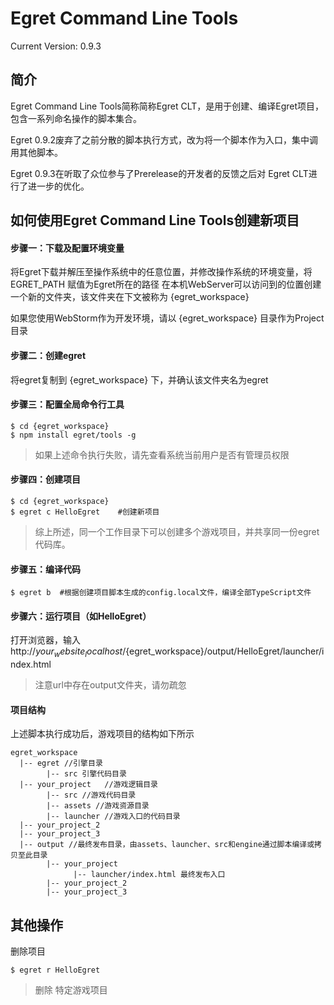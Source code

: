 Egret Command Line Tools
================================================
Current Version: 0.9.3



简介
-------------------

Egret Command Line Tools简称简称Egret CLT，是用于创建、编译Egret项目，包含一系列命名操作的脚本集合。

Egret 0.9.2废弃了之前分散的脚本执行方式，改为将一个脚本作为入口，集中调用其他脚本。

Egret 0.9.3在听取了众位参与了Prerelease的开发者的反馈之后对 Egret CLT进行了进一步的优化。



如何使用Egret Command Line Tools创建新项目
------------------------

#### 步骤一：下载及配置环境变量
将Egret下载并解压至操作系统中的任意位置，并修改操作系统的环境变量，将 EGRET_PATH 赋值为Egret所在的路径
在本机WebServer可以访问到的位置创建一个新的文件夹，该文件夹在下文被称为 {egret_workspace}

如果您使用WebStorm作为开发环境，请以 {egret_workspace} 目录作为Project目录

#### 步骤二：创建egret
将egret复制到 {egret_workspace} 下，并确认该文件夹名为egret

#### 步骤三：配置全局命令行工具
```
$ cd {egret_workspace}
$ npm install egret/tools -g
```

> 如果上述命令执行失败，请先查看系统当前用户是否有管理员权限

#### 步骤四：创建项目
```
$ cd {egret_workspace} 
$ egret c HelloEgret    #创建新项目
```
> 综上所述，同一个工作目录下可以创建多个游戏项目，并共享同一份egret代码库。

#### 步骤五：编译代码
```
$ egret b  #根据创建项目脚本生成的config.local文件，编译全部TypeScript文件
```


#### 步骤六：运行项目（如HelloEgret）
打开浏览器，输入 http://${your_website_localhost}/${egret_workspace}/output/HelloEgret/launcher/index.html
> 注意url中存在output文件夹，请勿疏忽




#### 项目结构
上述脚本执行成功后，游戏项目的结构如下所示
```
egret_workspace
  |-- egret //引擎目录
        |-- src 引擎代码目录
  |-- your_project   //游戏逻辑目录
        |-- src //游戏代码目录
        |-- assets //游戏资源目录
        |-- launcher //游戏入口的代码目录
  |-- your_project_2
  |-- your_project_3
  |-- output //最终发布目录，由assets、launcher、src和engine通过脚本编译或拷贝至此目录
        |-- your_project
              |-- launcher/index.html 最终发布入口
        |-- your_project_2
        |-- your_project_3
```


其他操作
-------------------------
删除项目
```
$ egret r HelloEgret
```
> 删除 特定游戏项目


